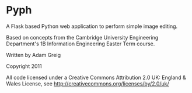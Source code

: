 Pyph
====

A Flask based Python web application to perform simple image editing.

Based on concepts from the Cambridge University Engineering Department's
1B Information Engineering Easter Term course.

Written by Adam Greig

Copyright 2011

All code licensed under a Creative Commons Attribution 2.0 UK: England & Wales
License, see http://creativecommons.org/licenses/by/2.0/uk/
